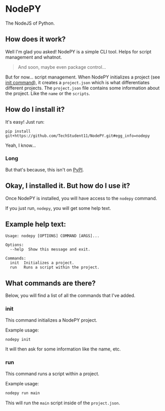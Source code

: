 # NodePY
The NodeJS of Python.

## How does it work?
Well I'm glad you asked! NodePY is a simple CLI tool. Helps for script management and whatnot.

> And soon, maybe even package control...

But for now... script management. When NodePY initializes a project (see [init command](#init)), it creates a `project.json` which is what differentiates different projects. The `project.json` file contains some information about the project. Like the `name` or the `scripts`.

## How do I install it?
It's easy! Just run:
```shell
pip install git+https://github.com/TechStudent11/NodePY.git#egg_info=nodepy
```
Yeah, I know...
### Long
But that's because, this isn't on [PyPI](https://pypi.org).

## Okay, I installed it. But how do I use it?
Once NodePY is installed, you will have access to the `nodepy` command.

If you just run, `nodepy`, you will get some help text.

## Example help text:
```
Usage: nodepy [OPTIONS] COMMAND [ARGS]...

Options:
  --help  Show this message and exit.

Commands:
  init  Initializes a project.
  run   Runs a script within the project.
```

## What commands are there?
Below, you will find a list of all the commands that I've added.

### init
This command initializes a NodePY project.

Example usage:
```bash
nodepy init
```

It will then ask for some information like the name, etc.

### run
This command runs a script within a project.

Example usage:
```bash
nodepy run main
```

This will run the `main` script inside of the `project.json`.
